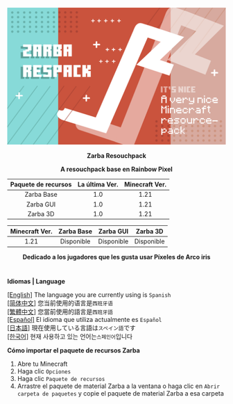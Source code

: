 ![Cover](https://github.com/ZfIxV/Zarba-Respack/blob/main/Zarba%20Respack%20-%20Header.png)
<div align="center">

**Zarba Resouchpack**

**A resouchpack base en Rainbow Pixel**

| Paquete de recursos | La última Ver. | Minecraft Ver. |
| :-: | :-: | :-: |
| Zarba Base | 1.0 | 1.21 |
| Zarba GUI | 1.0 | 1.21 |
| Zarba 3D | 1.0 | 1.21 |

| Minecraft Ver. | Zarba Base | Zarba GUI | Zarba 3D |
| :-: | :-: | :-: | :-: |
| 1.21 | Disponible | Disponible | Disponible |

</div>

<div align="center">
  
**Dedicado a los jugadores que les gusta usar Píxeles de Arco iris**

</div>

#               

**Idiomas | Language**

[[English]](https://github.com/ZfIxV/Zarba-Respack/tree/main/README.md)   The language you are currently using is `Spanish`         
[[简体中文]](https://github.com/ZfIxV/Zarba-Respack/tree/main/README-SC.md)   您当前使用的语言是`西班牙语`         
[[繁體中文]](https://github.com/ZfIxV/Zarba-Respack/tree/main/README-TC.md)   您當前使用的語言是`西班牙語`         
[[Español]](https://github.com/ZfIxV/Zarba-Respack/tree/main/README-ES.md)   El idioma que utiliza actualmente es `Español`        
[[日本語]](https://github.com/ZfIxV/Zarba-Respack/tree/main/README-JP.md)   現在使用している言語は`スペイン語`です        
[[한국어]](https://github.com/ZfIxV/Zarba-Respack/tree/main/README-KO.md)   현재 사용하고 있는 언어는`스페인어`입니다         

**Cómo importar el paquete de recursos Zarba**

1. Abre tu Minecraft
2. Haga clic `Opciones`
3. Haga clic `Paquete de recursos`
4. Arrastre el paquete de material Zarba a la ventana o haga clic en `Abrir carpeta de paquetes` y copie el paquete de material Zarba a esa carpeta